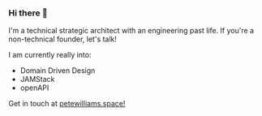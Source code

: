 ### Hi there 👋

I'm a technical strategic architect with an engineering past life. If you're a non-technical founder, let's talk!

I am currently really into:

* Domain Driven Design
* JAMStack
* openAPI

Get in touch at [petewilliams.space!](https://petewilliams.space)

<!--
**propagated/propagated** is a ✨ _special_ ✨ repository because its `README.md` (this file) appears on your GitHub profile.

Here are some ideas to get you started:

- 🔭 I’m currently working on ...
- 🌱 I’m currently learning ...
- 👯 I’m looking to collaborate on ...
- 🤔 I’m looking for help with ...
- 💬 Ask me about ...
- 📫 How to reach me: ...
- 😄 Pronouns: ...
- ⚡ Fun fact: ...
-->
